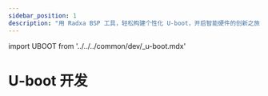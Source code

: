 ```yaml
---
sidebar_position: 1
description: "用 Radxa BSP 工具，轻松构建个性化 U-boot，开启智能硬件的创新之旅"
---
```


import UBOOT from '../../../common/dev/\_u-boot.mdx'

# U-boot 开发

<UBOOT model="Radxa CM3" profile="latest" product="radxa-cm3-io"/>
